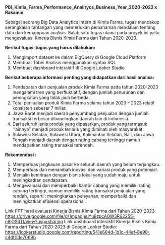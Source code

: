 **PBI_Kimia_Farma_Performance_Analitycs_Business_Year_2020-2023 x Rakamin**

Sebagai seorang Big Data Analytics Intern di Kimia Farma, tugas mencakup serangkaian tantangan yang memerlukan pemahaman mendalam tentang data dan kemampuan analisis. Salah satu tugas utama pada proyek ini yaitu mengevaluasi Kinerja Bisnis Kimia Farma dari Tahun 2020-2023.

**Berikut tugas-tugas yang harus dilakukan:**
1. Mengimport dataset ke dalam BigQuery di Google Cloud Platform
2. Membuat Tabel Analisis menggunakan syntax SQL
3. Membuat dashboard interaktif di Google Looker Studio

**Berikut beberapa informasi penting yang didapatkan dari hasil analisa:**
1. Pendapatan dari penjualan produk Kimia Farma pada tahun 2020-2023 mengalami tren yang berfluktiatif, dengan jumlah penurunan dan peningkatan yang tidak jauh berbeda.
2. Total penjualan produk Kimia Farma selama tahun 2020 – 2023 relatif konsisten sebesar 7 miliar.
3. Jawa Barat menjadi daerah penyumbang penjualan dengan jumlah transaksi terbesar dibandingkan daerah lain di Indonesia.
4. Dari seluruh jenis produk yang dipasarkan, produk yang termasuk “lainnya” menjadi produk terlaris yang diminati oleh masyarakat.
5. Sulawesi Selatan, Sulawesi Utara, Kalimantan Selatan, Bali, dan Jawa Tengah menjadi daerah dengan rating cabang tertinggi namun mendapatkan rating transaksi terendah.

**Rekomendasi :** 
1. Memperluas jangkauan pasar ke seluruh daerah yang belum terjangkau. 
2. Memperluas dan menambah inovasi dan variasi produk yang potensial. 
3. Menjalin kemitraan dengan bisnis lokal yang sudah maju untuk meningkatkan pendapatan.
4. Mengevaluasi dan memperbaiki kantor cabang yang memiliki rating cabang tertinggi, namun memiliki rating transaksi penjualan yang rendah, seperti : meningkatkan pelayanan, memperbaiki dan meningkatkan efisiensi operasional.  

Link PPT hasil evaluasi Kinerja Bisnis Kimia Farma dari Tahun 2020-2023: https://drive.google.com/file/d/1mgaqjeuYu9zpcAOW3R62255-n8jOSdTl/view?usp=sharing
Link dashboard interaktif Kinerja Bisnis Kimia Farma dari Tahun 2020-2023 di Google Looker Studio: https://lookerstudio.google.com/reporting/541e604d-1b1c-44ef-8e90-c4df0de7069b 
